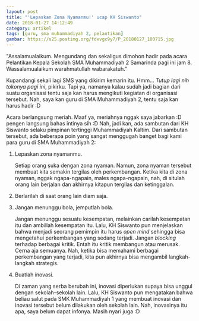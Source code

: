 ```yaml
---
layout: post
title: "'Lepaskan Zona Nyamanmu!' ucap KH Siswanto"
date: 2018-01-27 14:12:49
category: artikel
tags: [guru, sma muhammadiyah 2, pelantikan]
gambar: https://s25.postimg.org/fdxvgc9y7/P_20180127_100715.jpg
---
```


"Assalamualaikum. Mengundang dan sekaligus dimohon hadir pada acara Pelantikan Kepala Sekolah SMA Muhammadiyah 2 Samarinda pagi ini jam 8. Wassalamualaikum warahmatullah wabarakatuh."

Kupandangi sekali lagi SMS yang dikirim kemarin itu. Hmm... _Tutup lagi nih tokonya pagi ini_, pikirku. Tapi ya, namanya kalau sudah jadi bagian dari suatu organisasi tentu saja kan harus mengikuti kegiatan di organisasi tersebut. Nah, saya kan guru di SMA Muhammadiyah 2, tentu saja kan harus hadir :D

Acara berlangsung meriah. Maaf ya, meriahnya nggak saya jabarkan :D pengen langsung bahas intinya sih :D Nah, jadi kan, ada sambutan dari KH Siswanto selaku pimpinan tertinggi Muhammadiyah Kaltim. Dari sambutan tersebut, ada beberapa poin yang sangat menggugah banget bagi kami para guru di SMA Muhammadiyah 2:

1. Lepaskan zona nyamanmu.

	Setiap orang suka dengan zona nyaman. Namun, zona nyaman tersebut membuat kita semakin tergilas oleh perkembangan. Ketika kita di zona nyaman, nggak ngapa-ngapain, males ngapa-ngapain, nah, di situlah orang lain berjalan dan akhirnya kitapun tergilas dan ketinggalan.

2. Berlarilah di saat orang lain diam saja.

3. Jangan menunggu bola, jemputlah bola.

	Jangan menunggu sesuatu kesempatan, melainkan carilah kesempatan itu dan ambillah kesempatan itu. Lalu, KH Siswanto pun menjelaskan bahwa menjadi seorang pemimpin itu harus _open mind_ sehingga bisa mengetahui perkembangan yang sedang terjadi. Jangan _blocking_ terhadap berbagai kritik. Entah itu kritik membangun atau merusak. Cerna aja semuanya. Nah, ketika bisa memahami berbagai perkembangan yang terjadi, kita pun akhirnya bisa mengambil langkah-langkah strategis.

4. Buatlah inovasi.

	Di zaman yang serba berubah ini, inovasi diperlukan supaya bisa unggul dengan sekolah-sekolah lain. Lalu, KH Siswanto pun mengatakan bahwa beliau salut pada SMK Muhammadiyah 1 yang membuat inovasi dan inovasi tersebut belum dilakukan oleh sekolah lain. Nah, inovasinya itu apa, saya belum dapat infonya. Masih nyari juga :D